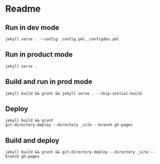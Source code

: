 # Readme

## Run in dev mode

	jekyll serve . --config _config.yml,_configdev.yml

## Run in product mode

	jekyll serve .

## Build and run in prod mode

	jekyll build && grunt && jekyll serve . --skip-initial-build

## Deploy

	jekyll build && grunt
	git-directory-deploy --directory _site --branch gh-pages

## Build and deploy

	jekyll build && grunt && git-directory-deploy --directory _site --branch gh-pages
